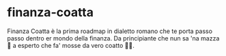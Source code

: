 # finanza-coatta

Finanza Coatta è la prima roadmap in dialetto romano che te porta passo passo dentro er mondo della finanza. Da principiante che nun sa 'na mazza 🤯 a esperto che fa' mosse da vero coatto 🏦🔥.
